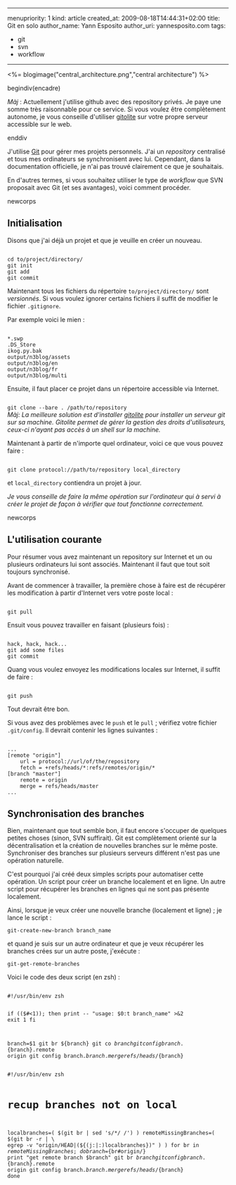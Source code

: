 ----- 
menupriority:   1
kind:           article
created_at:           2009-08-18T14:44:31+02:00
title: Git en solo
author_name: Yann Esposito
author_uri: yannesposito.com
tags:
  - git
  - svn
  - workflow

-----

<%= blogimage("central_architecture.png","central architecture") %>

begindiv(encadre)

_Màj_ : Actuellement j'utilise github avec des repository privés. Je paye une somme très raisonnable pour ce service. Si vous voulez être complètement autonome, je vous conseille d'utiliser [gitolite](https://github.com/sitaramc/gitolite) sur votre propre serveur accessible sur le web.

enddiv

J'utilise [Git](http://www.git-scm.org/) pour gérer mes projets personnels.
J'ai un *repository* centralisé et tous mes ordinateurs se synchronisent avec lui.
Cependant, dans la documentation officielle, je n'ai pas trouvé clairement ce que je souhaitais.

En d'autres termes, si vous souhaitez utiliser le type de *workflow* que SVN proposait avec Git (et ses avantages), voici comment procéder.

newcorps

## Initialisation

Disons que j'ai déjà un projet et que je veuille en créer un nouveau.

<div>
<code class="zsh">
cd to/project/directory/
git init
git add
git commit
</code>
</div>

Maintenant tous les fichiers du répertoire <code>to/project/directory/</code> sont *versionnés*. Si vous voulez ignorer certains fichiers il suffit de modifier le fichier <code>.gitignore</code>.

Par exemple voici le mien : 
<div>
<code class="zsh">
*.swp
.DS_Store
ikog.py.bak
output/n3blog/assets
output/n3blog/en
output/n3blog/fr
output/n3blog/multi
</code>
</div>

Ensuite, il faut placer ce projet dans un répertoire accessible via Internet.

<div>
<code class="zsh">
git clone --bare . /path/to/repository
</code>
</div>

<div class="encadre"><em>
Màj: La meilleure solution est d'installer <a href="https://github.com/sitaramc/gitolite">gitolite</a> pour installer un serveur git sur sa machine. Gitolite permet de gérer la gestion des droits d'utilisateurs, ceux-ci n'ayant pas accès à un shell sur la machine.
</em>
</div>

Maintenant à partir de n'importe quel ordinateur, voici ce que vous pouvez faire : 

<div>
<code class="zsh">
git clone protocol://path/to/repository local_directory
</code>
</div>

et <code>local_directory</code> contiendra un projet à jour.

<div class="encadre"><em>

Je vous conseille de faire la même opération sur l'ordinateur qui à servi à créer le projet de façon à vérifier que tout fonctionne correctement.
</em>
</div>

newcorps

## L'utilisation courante

Pour résumer vous avez maintenant un repository sur Internet et un ou plusieurs ordinateurs lui sont associés. Maintenant il faut que tout soit toujours synchronisé.

Avant de commencer à travailler, la première chose à faire est de récupérer les modification à partir d'Internet vers votre poste local : 

<div>
<code class="zsh">
git pull
</code>
</div>

Ensuit vous pouvez travailler en faisant (plusieurs fois) : 

<div>
<code class="zsh">
hack, hack, hack...
git add some files
git commit
</code>
</div>

Quang vous voulez envoyez les modifications locales sur Internet, il suffit de faire :

<div>
<code class="zsh">
git push
</code>
</div>

Tout devrait être bon.

Si vous avez des problèmes avec le <code>push</code> et le <code>pull</code> ; vérifiez votre fichier <code>.git/config</code>. Il devrait contenir les lignes suivantes :

<div>
<code class="zsh">
...
[remote "origin"]
	url = protocol://url/of/the/repository
	fetch = +refs/heads/*:refs/remotes/origin/*
[branch "master"]
	remote = origin
	merge = refs/heads/master
...
</code>
</div>

## Synchronisation des branches

Bien, maintenant que tout semble bon, il faut encore s'occuper de quelques petites choses (sinon, SVN suffirait).
Git est complètement orienté sur la décentralisation et la création de nouvelles branches sur le même poste. Synchroniser des branches sur plusieurs serveurs différent n'est pas une opération naturelle.

C'est pourquoi j'ai créé deux simples scripts pour automatiser cette opération. Un script pour créer un branche localement et en ligne. Un autre script pour récupérer les branches en lignes qui ne sont pas présente localement.

Ainsi, lorsque je veux créer une nouvelle branche (localement et ligne) ; je lance le script :

<div><code class="zsh">git-create-new-branch branch_name</code></div>

et quand je suis sur un autre ordinateur et que je veux récupérer les branches crées sur un autre poste, j'exécute :

<div><code class="zsh">git-get-remote-branches</code></div>

Voici le code des deux script (en zsh) : 

<div>
<code class="zsh" file="git-create-new-branch">
#!/usr/bin/env zsh

if (($#<1)); then
    print -- "usage: $0:t branch_name" >&2
    exit 1
fi

branch=$1
git br ${branch}
git co ${branch}
git config branch.${branch}.remote origin
git config branch.${branch}.merge refs/heads/${branch}
</code>
</div>

<div>
<code class="zsh" file="git-get-remote-branches">
#!/usr/bin/env zsh

# recup branches not on local
localbranches=( $(git br | sed 's/\*/ /') )
remoteMissingBranches=( $(git br -r | \
    egrep -v "origin/HEAD|(${(j:|:)localbranches})" ) )
for br in $remoteMissingBranches; do
  branch=${br#origin/}
  print "get remote branch $branch"
  git br ${branch}
  git config branch.${branch}.remote origin
  git config branch.${branch}.merge refs/heads/${branch}
done
</code>
</div>
